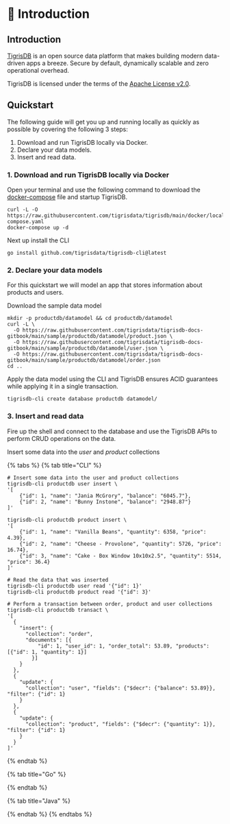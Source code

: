 # 🚀 Introduction

## Introduction

[TigrisDB](https://github.com/tigrisdata/tigrisdb) is an open source data platform that makes building modern data-driven apps a breeze. Secure by default, dynamically scalable and zero operational overhead.

TigrisDB is licensed under the terms of the [Apache License v2.0](http://www.apache.org/licenses/LICENSE-2.0).

## Quickstart

The following guide will get you up and running locally as quickly as possible by covering the following 3 steps:

1. Download and run TigrisDB locally via Docker.
2. Declare your data models.
3. Insert and read data.

### 1. Download and run TigrisDB locally via Docker

Open your terminal and use the following command to download the [docker-compose](https://raw.githubusercontent.com/tigrisdata/tigrisdb/main/docker/local/docker-compose.yaml) file and startup TigrisDB.

```shell
curl -L -O https://raw.githubusercontent.com/tigrisdata/tigrisdb/main/docker/local/docker-compose.yaml
docker-compose up -d
```

Next up install the CLI

```shell
go install github.com/tigrisdata/tigrisdb-cli@latest
```

### 2. Declare your data models

For this quickstart we will model an app that stores information about products and users.

Download the sample data model

```shell-session
mkdir -p productdb/datamodel && cd productdb/datamodel
curl -L \
  -O https://raw.githubusercontent.com/tigrisdata/tigrisdb-docs-gitbook/main/sample/productdb/datamodel/product.json \
  -O https://raw.githubusercontent.com/tigrisdata/tigrisdb-docs-gitbook/main/sample/productdb/datamodel/user.json \
  -O https://raw.githubusercontent.com/tigrisdata/tigrisdb-docs-gitbook/main/sample/productdb/datamodel/order.json
cd ..
```

Apply the data model using the CLI and TigrisDB ensures ACID guarantees while applying it in a single transaction.

```shell-session
tigrisdb-cli create database productdb datamodel/
```

### 3. Insert and read data

Fire up the shell and connect to the database and use the TigrisDB APIs to perform CRUD operations on the data.

Insert some data into the _user_ and _product_ collections

{% tabs %}
{% tab title="CLI" %}
```shell-session
# Insert some data into the user and product collections
tigrisdb-cli productdb user insert \
'[
    {"id": 1, "name": "Jania McGrory", "balance": "6045.7"},
    {"id": 2, "name": "Bunny Instone", "balance": "2948.87"}
]'

tigrisdb-cli productdb product insert \
'[
    {"id": 1, "name": "Vanilla Beans", "quantity": 6358, "price": 4.39},
    {"id": 2, "name": "Cheese - Provolone", "quantity": 5726, "price": 16.74},
    {"id": 3, "name": "Cake - Box Window 10x10x2.5", "quantity": 5514, "price": 36.4}
]'

# Read the data that was inserted
tigrisdb-cli productdb user read '{"id": 1}'
tigrisdb-cli productdb product read '{"id": 3}'

# Perform a transaction between order, product and user collections
tigrisdb-cli productdb transact \
'[
  {
    "insert": {
      "collection": "order",
      "documents": [{
          "id": 1, "user_id": 1, "order_total": 53.89, "products": [{"id": 1, "quantity": 1}]
        }]
    }
  },
  {
    "update": {
      "collection": "user", "fields": {"$decr": {"balance": 53.89}}, "filter": {"id": 1}
    }
  },
  {
    "update": {
      "collection": "product", "fields": {"$decr": {"quantity": 1}}, "filter": {"id": 1}
    }
  }
]'
```
{% endtab %}

{% tab title="Go" %}

{% endtab %}

{% tab title="Java" %}

{% endtab %}
{% endtabs %}

